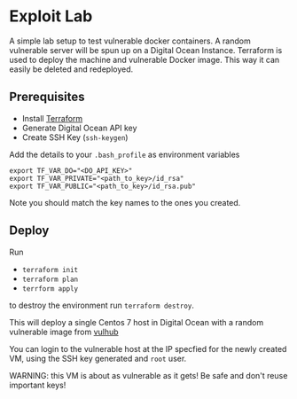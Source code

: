 # Exploit Lab

A simple lab setup to test vulnerable docker containers.
A random vulnerable server will be spun up on a Digital Ocean Instance.
Terraform is used to deploy the machine and vulnerable Docker image.
This way it can easily be deleted and redeployed.

## Prerequisites

* Install [Terraform](https://learn.hashicorp.com/tutorials/terraform/install-cli)
* Generate Digital Ocean API key
* Create SSH Key (`ssh-keygen`)

Add the details to your `.bash_profile` as environment variables

```
export TF_VAR_DO="<DO_API_KEY>"
export TF_VAR_PRIVATE="<path_to_key>/id_rsa"
export TF_VAR_PUBLIC="<path_to_key>/id_rsa.pub"
```

Note you should match the key names to the ones you created.


## Deploy
Run 

* `terraform init`
* `terraform plan`
* `terrform apply`

to destroy the environment run `terraform destroy`.

This will deploy a single Centos 7 host in Digital Ocean with a random vulnerable image
from [vulhub](https://github.com/vulhub/vulhub)

You can login to the vulnerable host at the IP specfied for the newly created VM, using
the SSH key generated and `root` user.

WARNING: this VM is about as vulnerable as it gets! Be safe and don't reuse important keys!
